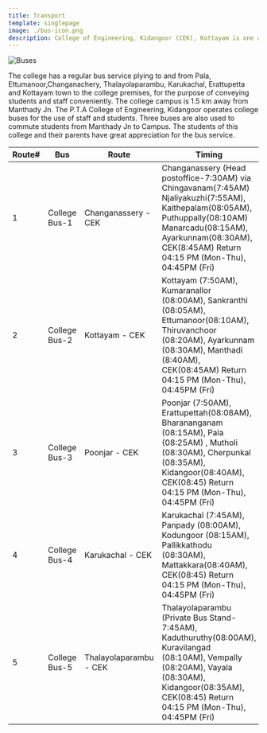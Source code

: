 ```yaml
---
title: Transport
template: singlepage
image: ./bus-icon.png
description: College of Engineering, Kidangoor (CEK), Kottayam is one among the premier institutions in the state. The college is governed by the Co-operative Academy of Professional Education established by the Government of Kerala. The admissions are based on the rank obtained by the students in the State Entrance examinations and functioning of the college is according to the rules and regulations formulated by the Government of Kerala.
---
```


![Buses](bus.jpg)

The college has a regular bus service plying to and from Pala, Ettumanoor,Changanachery, Thalayolaparambu, Karukachal, Erattupetta and Kottayam town to the college premises, for the purpose of conveying students and staff conveniently. The college campus is 1.5 km away from Manthady Jn. The P.T.A College of Engineering, Kidangoor operates college buses for the use of staff and students. Three buses are also used to commute students from Manthady Jn to Campus. The students of this college and their parents have great appreciation for the bus service.

|    Route#    |    Bus    |    Route    |    Timing    |
|--------------|---------------------------------|---------------------------------------|---------------------------------------------------------------------------------------------------------------------------------------------------------------------------------------------------------------------------------------------------------------------------------------|
|    1    |    College Bus-1    |    Changanassery - CEK    |    Changanassery (Head postoffice-7:30AM) via Chingavanam(7:45AM)   Njaliyakuzhi(7:55AM), Kaithepalam(08:05AM), Puthuppally(08:10AM) Manarcadu(08:15AM),   Ayarkunnam(08:30AM), CEK(8:45AM)   Return 04:15 PM (Mon-Thu), 04:45PM (Fri)    |
|    2    |    College Bus-2    |    Kottayam - CEK    |    Kottayam (7:50AM),   Kumaranallor (08:00AM), Sankranthi (08:05AM), Ettumanoor(08:10AM),   Thiruvanchoor (08:20AM), Ayarkunnam (08:30AM), Manthadi (8:40AM), CEK(08:45AM)   Return 04:15 PM (Mon-Thu), 04:45PM (Fri)    |
|    3    |    College Bus-3    |    Poonjar - CEK    |    Poonjar (7:50AM),   Erattupettah(08:08AM), Bharananganam (08:15AM), Pala (08:25AM) , Mutholi (08:30AM), Cherpunkal (08:35AM), Kidangoor(08:40AM),   CEK(08:45)   Return 04:15 PM (Mon-Thu), 04:45PM (Fri)    |
|    4    |    College Bus-4    |    Karukachal - CEK    |    Karukachal (7:45AM),   Panpady (08:00AM), Kodungoor (08:15AM), Pallikkathodu (08:30AM), Mattakkara(08:40AM),   CEK(08:45)   Return 04:15 PM (Mon-Thu), 04:45PM (Fri)    |
|    5    |    College Bus-5    |    Thalayolaparambu - CEK    |    Thalayolaparambu (Private Bus Stand-7:45AM),   Kaduthuruthy(08:00AM), Kuravilangad (08:10AM), Vempally (08:20AM), Vayala (08:30AM), Kidangoor(08:35AM),  CEK(08:45)  Return 04:15 PM (Mon-Thu), 04:45PM (Fri)    |
